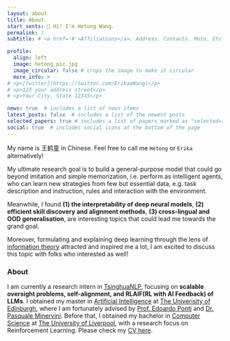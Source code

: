 ```yaml
---
layout: about
title: About
start_sents: 👋 Hi! I'm Hetong Wang. 
permalink: /
subtitle: # <a href='#'>Affiliations</a>. Address. Contacts. Moto. Etc.

profile:
  align: left
  image: hetong_pic.jpg
  image_circular: false # crops the image to make it circular
  more_info: >
# <p>[twitter](https://twitter.com/ErikaaWang)</p>
# <p>123 your address street</p>
# <p>Your City, State 12345</p>

news: true  # includes a list of news items
latest_posts: false  # includes a list of the newest posts
selected_papers: true # includes a list of papers marked as "selected={true}"
social: true  # includes social icons at the bottom of the page
---
```

My name is 王鹤童 in Chinese. Feel free to call me `Hetong` or `Erika` alternatively! 

My ultimate research goal is to build a general-purpose model that could go beyond imitation and simple memorization, i.e. perform as intelligent agents, who can learn new strategies from few but essential data, e.g. task description and instruction, rules and interaction with the environment. 

Meanwhile, I found **(1) the interpretability of deep neural models**, **(2) efficient skill discovery and alignment methods**, **(3) cross-lingual and OOD generalisation**, are interesting topics that could lead me towards the grand goal. 

Moreover, formulating and explaining deep learning through the lens of [information theory](https://en.wikipedia.org/wiki/Information_theory) attracted and inspired me a lot, I am excited to discuss this topic with folks who interested as well!

### About

I am currently a research intern in [TsinghuaNLP](https://nlp.csai.tsinghua.edu.cn/), focusing on **scalable oversight problems, self-alignment, and RLAIF(RL with AI Feedback) of LLMs**. I obtained my master in [Artificial Intelligence](https://www.ed.ac.uk/studying/postgraduate/degrees/index.php?r=site/view&edition=2024&id=107) at [The Univerisity of Edinburgh](https://www.ed.ac.uk/), where I am fortunately advised by [Prof. Edoardo Ponti](https://ducdauge.github.io) and [Dr. Pasquale Minervini](https://neuralnoise.com). Before that, I obtained my bachelor in [Computer Science](https://www.liverpool.ac.uk/courses/2024/computer-science-bsc-hons) at [The University of Liverpool](https://www.liverpool.ac.uk/), with a research focus on Reinforcement Learning. Please check my [CV here](/assets/pdf/CV_12_2023.pdf). 